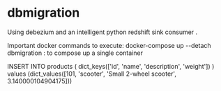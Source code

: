 # dbmigration

Using debezium and an intelligent python redshift sink consumer .


Important docker commands to execute:
docker-compose up --detach dbmigration : to compose up a single container


INSERT INTO products ( dict_keys(['id', 'name', 'description', 'weight']) ) values (dict_values([101, 'scooter', 'Small 2-wheel scooter', 3.140000104904175]))
